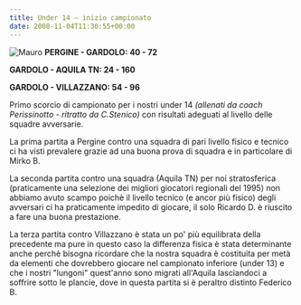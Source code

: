 ```yaml
---
title: Under 14 – inizio campionato
date: 2008-11-04T11:30:55+00:00
---
```

![Mauro](/images/articoli/mauro.jpg)
**PERGINE - GARDOLO: 40 - 72**

**GARDOLO - AQUILA TN: 24 - 160**

**GARDOLO - VILLAZZANO: 54 - 96**

Primo scorcio di campionato per i nostri under 14 _(allenati da coach Perissinotto - ritratto da C.Stenico)_ con risultati adeguati al livello delle squadre avversarie.

La prima partita a Pergine contro una squadra di pari livello fisico e tecnico ci ha visti prevalere grazie ad una buona prova di squadra e in particolare di Mirko B.

La seconda partita contro una squadra (Aquila TN) per noi stratosferica (praticamente una selezione dei migliori giocatori regionali del 1995) non abbiamo avuto scampo poichè il livello tecnico (e ancor più fisico) degli avversari ci ha praticamente impedito di giocare, il solo Ricardo D. è riuscito a fare una buona prestazione.

La terza partita contro Villazzano è stata un po' più equilibrata della precedente ma pure in questo caso la differenza fisica è stata determinante anche perchè bisogna ricordare che la nostra squadra è costituita per metà da elementi che dovrebbero giocare nel campionato inferiore (under 13) e che i nostri "lungoni" quest'anno sono migrati all'Aquila lasciandoci a soffrire sotto le plancie, dove in questa partita si è peraltro distinto Federico B.